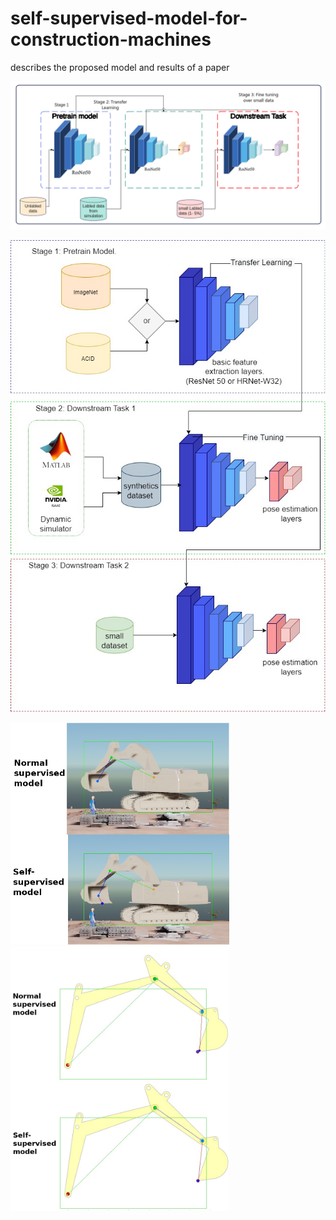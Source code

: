 # self-supervised-model-for-construction-machines
describes the proposed model and results of a paper

![general](https://github.com/alaa-shubbak/self-supervised-model-for-construction-machines/blob/main/images/new%20approach.png)

![general2](https://github.com/alaa-shubbak/self-supervised-model-for-construction-machines/blob/main/images/smart.jpg)

<img src="https://github.com/alaa-shubbak/self-supervised-model-for-construction-machines/blob/main/images/issac%20all_results.png" width="350"> <img src="https://github.com/alaa-shubbak/self-supervised-model-for-construction-machines/blob/main/images/matlab_results.png" width="350">


